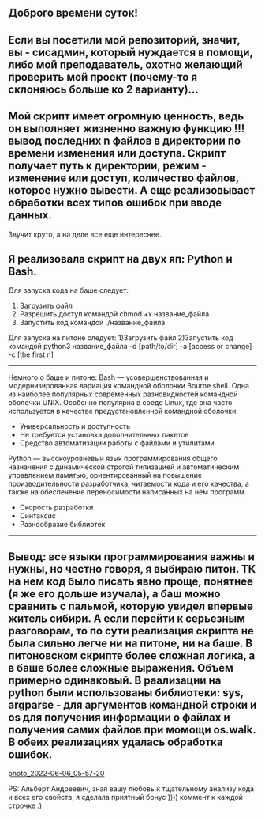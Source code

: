 Доброго времени суток!
-------------------------------------
Если вы посетили мой репозиторий, значит, вы - сисадмин, который нуждается в помощи, либо мой преподаватель, охотно желающий проверить мой проект (почему-то я склоняюсь больше ко 2 варианту)...
-------------------------------------------------
Мой скрипт имеет огромную ценность, ведь он выполняет жизненно важную функцию !!! вывод последних n файлов в директории по времени изменения или доступа. Скрипт получает путь к директории, режим - изменение или доступ, количество файлов, которое нужно вывести. А еще реализовывает обработки всех типов ошибок при вводе данных.
-----------------------------------------------------
Звучит круто, а на деле все еще интереснее.

Я реализовала скрипт на двух яп: Python и Bash.
----------------------------------------------------------
Для запуска кода на баше следует:
1) Загрузить файл 
2) Разрешить доступ командой chmod +x название_файла
3) Запустить код командой ./название_файла

Для запуска на питоне следует:
1)Загрузить файл
2)Запустить код командой python3 название_файла -d [path/to/dir] -a [access or change] -c [the first n]

------------------------------------------------------------------
Немного о баше и  питоне:
Bash — усовершенствованная и модернизированная вариация командной оболочки Bourne shell. Одна из наиболее популярных современных разновидностей командной оболочки UNIX. Особенно популярна в среде Linux, где она часто используется в качестве предустановленной командной оболочки. 
+ Универсальность и доступность
+ Не требуется установка дополнительных пакетов
+ Средство автоматизации работы с файлами и утилитами

Python — высокоуровневый язык программирования общего назначения с динамической строгой типизацией и автоматическим управлением памятью, ориентированный на повышение производительности разработчика, читаемости кода и его качества, а также на обеспечение переносимости написанных на нём программ.
+ Скорость разработки
+ Синтаксис
+ Разнообразие библиотек

-----------------------------------------------------------------------------
Вывод: все языки программирования важны и нужны, но честно говоря, я выбираю питон. ТК на нем код было писать явно проще, понятнее (я же его дольше изучала), а баш можно сравнить с пальмой, которую увидел впервые житель сибири. А если перейти к серьезным разговорам, то по сути реализация скрипта не была сильно легче ни на питоне, ни на баше. В питоновском скрипте более сложная логика, а в баше более сложные выражения. Объем примерно одинаковый. В раализации на python были использованы библиотеки: sys, argparse - для аргументов командной строки и os для получения информации о файлах и получения самих файлов при момощи os.walk. В обеих реализациях удалась обработка ошибок.
------------------------------------------------------------------------------------------
[photo_2022-06-06_05-57-20](https://user-images.githubusercontent.com/89969340/172087033-f9114d9a-34e2-424b-8599-7268919f58e5.jpg)

PS: Альберт Андреевич, зная вашу любовь к тщательному анализу кода и всех его свойств, я сделала приятный бонус )))) коммент к каждой строчке :)
